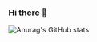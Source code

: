### Hi there 👋
![Anurag's GitHub stats](https://github-readme-stats.vercel.app/api?username=0b631a794ad5ba48e99c083d6b9b0f10&show_icons=true&theme=radical)

<!--
**0b631a794ad5ba48e99c083d6b9b0f10/0b631a794ad5ba48e99c083d6b9b0f10** is a ✨ _special_ ✨ repository because its `README.md` (this file) appears on your GitHub profile.

Here are some ideas to get you started:

- 🔭 I’m currently working on ...
- 🌱 I’m currently learning ...
- 👯 I’m looking to collaborate on ...
- 🤔 I’m looking for help with ...
- 💬 Ask me about ...
- 📫 How to reach me: ...
- 😄 Pronouns: ...
- ⚡ Fun fact: ...
-->
